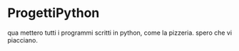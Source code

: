 # ProgettiPython
qua mettero tutti i programmi scritti in python, come la pizzeria.
spero che vi piacciano.
